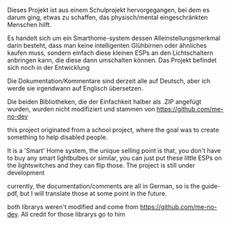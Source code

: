 Dieses Projekt ist aus einem Schulprojekt hervorgegangen, bei dem es darum ging, etwas zu schaffen, das physisch/mental eingeschränkten Menschen hilft.

Es handelt sich um ein Smarthome-system dessen Alleinstellungsmerkmal darin besteht, dass man keine intelligenten Glühbirnen oder ähnliches kaufen muss, sondern einfach diese kleinen ESPs an den Lichtschaltern anbringen kann, die diese dann umschalten können. 
Das Projekt befindet sich noch in der Entwicklung

Die Dokumentation/Kommentare sind derzeit alle auf Deutsch, aber ich werde sie irgendwann auf Englisch übersetzen.

Die beiden Bibliotheken, die der Einfachkeit halber als .ZIP angefügt wurden, wurden nicht modifiziert und stammen von https://github.com/me-no-dev


this project originated from a school project, where the goal was to create something to help disabled people.

It is a 'Smart' Home system, the unique selling point is that, you don't have to buy any smart lightbulbes or similar, you can just put these little ESPs on the lightswitches and they can flip those. 
The project is still under development

currently, the documentation/comments are all in German, so is the guide-pdf, but I will translate those at some point in the future. 

both librarys weren't modified and come from https://github.com/me-no-dev. All credit for those librarys go to him
